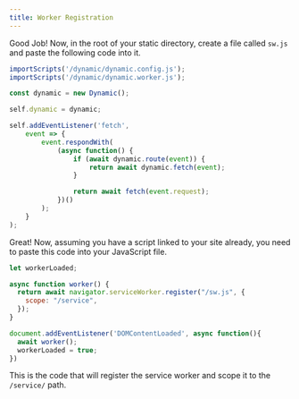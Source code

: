 ```yaml
---
title: Worker Registration
---
```


Good Job! Now, in the root of your static directory, create a file called `sw.js` and paste the following code into it. 

```js
importScripts('/dynamic/dynamic.config.js');
importScripts('/dynamic/dynamic.worker.js');

const dynamic = new Dynamic();

self.dynamic = dynamic;

self.addEventListener('fetch',
    event => {
        event.respondWith(
            (async function() {
                if (await dynamic.route(event)) {
                    return await dynamic.fetch(event);
                }

                return await fetch(event.request);
            })()
        );
    }
);
```

Great! Now, assuming you have a script linked to your site already, you need to paste this code into your JavaScript file. 
```js
let workerLoaded;

async function worker() {
  return await navigator.serviceWorker.register("/sw.js", {
    scope: "/service",
  });
}

document.addEventListener('DOMContentLoaded', async function(){
  await worker();
  workerLoaded = true;
})


```
This is the code that will register the service worker and scope it to the `/service/` path.

